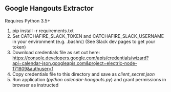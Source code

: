 Google Hangouts Extractor
-------------------------

Requires Python 3.5+

1. pip install -r requirements.txt
2. Set CATCHAFIRE_SLACK_TOKEN and CATCHAFIRE_SLACK_USERNAME in your environment (e.g. .bashrc) (See Slack dev pages to get your token)
3. Download credentials file as set out here: https://console.developers.google.com/apis/credentials/wizard?api=calendar-json.googleapis.com&project=electric-node-171809&authuser=1
4. Copy credentials file to this directory and save as *client_secret.json*
5. Run application (*python calendar-hangouts.py*) and grant permissions in browser as instructed
